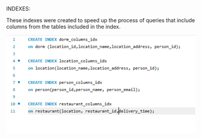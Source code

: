 INDEXES:

These indexes were created to speed up the process of queries that include columns 
from the tables included in the index.


![](imgs/createdIndexes.PNG)

